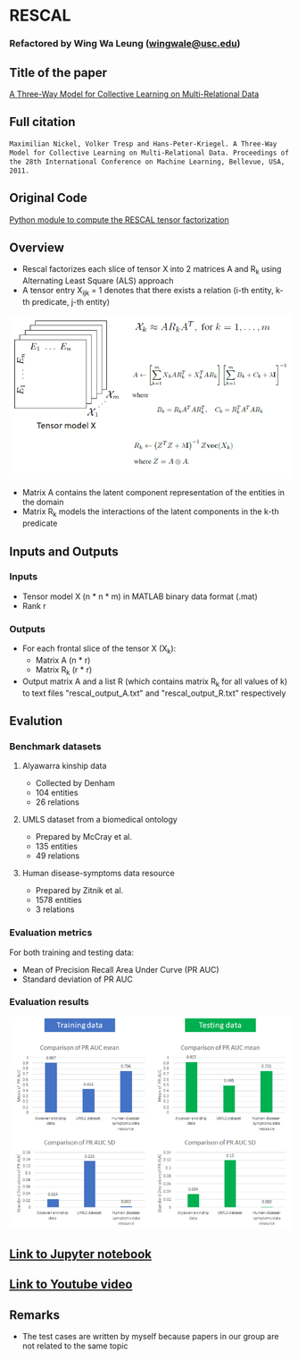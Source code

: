 # RESCAL

### Refactored by Wing Wa Leung (wingwale@usc.edu)

## Title of the paper
[A Three-Way Model for Collective Learning on Multi-Relational Data](http://www.icml-2011.org/papers/438_icmlpaper.pdf
)

## Full citation
    Maximilian Nickel, Volker Tresp and Hans-Peter-Kriegel. A Three-Way Model for Collective Learning on Multi-Relational Data. Proceedings of the 28th International Conference on Machine Learning, Bellevue, USA, 2011.

## Original Code
[Python module to compute the RESCAL tensor factorization](https://github.com/mnick/rescal.py)

## Overview
* Rescal factorizes each slice of tensor X into 2 matrices A and R<sub>k</sub> using Alternating Least Square (ALS) approach
* A tensor entry X<sub>ijk</sub> = 1 denotes that there exists a relation (i-th entity, k-th predicate, j-th entity)

![rescal](rescal.png)

* Matrix A contains the latent component representation of the entities in the domain
* Matrix R<sub>k</sub> models the interactions of the latent components in the k-th predicate

## Inputs and Outputs
### Inputs
* Tensor model X (n * n * m) in MATLAB binary data format (.mat)
* Rank r

### Outputs
* For each frontal slice of the tensor X (X<sub>k</sub>):
    * Matrix A (n * r)
    * Matrix R<sub>k</sub> (r * r)
* Output matrix A and a list R (which contains matrix R<sub>k</sub> for all values of k) to text files "rescal_output_A.txt" and "rescal_output_R.txt" respectively

## Evalution
### Benchmark datasets
1. Alyawarra kinship data
    * Collected by Denham
    * 104 entities
    * 26 relations

2. UMLS dataset from a biomedical ontology
    * Prepared by McCray et al.
    * 135 entities
    * 49 relations
    
3. Human disease-symptoms data resource 
    * Prepared by Zitnik et al.
    * 1578 entities
    * 3 relations

### Evaluation metrics
For both training and testing data:
* Mean of Precision Recall Area Under Curve (PR AUC)
* Standard deviation of PR AUC

### Evaluation results
![evaluation results](evaluation.png)

## [Link to Jupyter notebook](rescal_notebook.ipynb)

## [Link to Youtube video](https://youtu.be/94lWBuzM0XA)

## Remarks
* The test cases are written by myself because papers in our group are not related to the same topic 